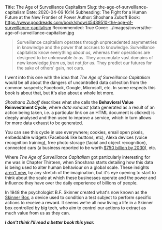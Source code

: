 Title: The Age of Surveillance Capitalism
Slug: the-age-of-surveillance-capitalism
Date: 2020-04-06 16:14
Subheading: The Fight for a Human Future at the New Frontier of Power
Author: Shoshana Zuboff
Book: https://www.goodreads.com/book/show/45439510-the-age-of-surveillance-capitalism
Recommended: True
Cover: ../images/covers/the-age-of-surveillance-capitalism.jpg

> Surveillance capitalism operates through unprecedented asymmetries in knowledge and the power that accrues to knowledge. Surveillance capitalists know everything *about us*, whereas their operations are designed to be unknowable *to us*. They accumulate vast domains of new knowledge *from us*, but not *for us*. They predict our futures for the sake of others' gain, not ours.

I went into this one with the idea that *The Age of Surveillance Capitalism* would be all about the dangers of uncontrolled data collection from the common suspects; Facebook, Google, Microsoft, etc. In some respects this book is about that, but it's also about a whole lot more. 

*Shoshana Zuboff* describes what she calls the **Behavioral Value Reinvestment Cycle**, where *data exhaust* (data generated as a result of an action being taken, i.e. a particular link on an HTML document is clicked) is deeply analysed and then used to improve a service, which in turn allows for more data exhaust to be generated.

You can see this cycle in use everywhere; cookies, email open pixels, embeddable widgets (Facebook like buttons, etc), Alexa devices  (voice recognition training), free photo storage (facial and object recognition), connected cars (a business reported to be worth [$750 billion by 2030](https://www.businessinsider.com/car-data-business-mckinsey-and-co-report-2016-10?r=UK)), etc.

Where *The Age of Surveillance Capitalism* got particularly interesting for me was in Chapter Thirteen, when Shoshana starts detailing how this data is being used to alter human behaviour on a global scale. These insights [aren't new](https://www.theguardian.com/technology/2014/oct/02/facebook-sorry-secret-psychological-experiment-users), by any stretch of the imagination, but it's eye opening to start to think about the scale at which these businesses operate and the power and influence they have over the daily experience of billions of people.

In 1948 the psychologist B.F. Skinner created what's now known as the [Skinner Box](https://en.wikipedia.org/wiki/Operant_conditioning_chamber), a device used to condition a test subject to perform specific actions to receive a reward. It seems we're all now living a life in a Skinner box controlled by big tech, who aim to control our actions to extract as much value from us as they can.

***I don't think I'll read a better book this year.***